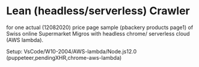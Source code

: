 # Lean (headless/serverless) Crawler
for one actual (12082020) price page sample (pbackery products page1) of Swiss online Supermarket Migros with headless chrome/ serverless cloud (AWS lambda). 

Setup: VsCode/W10-2004/AWS-lambda/Node.js12.0 (puppeteer,pendingXHR,chrome-aws-lambda)

